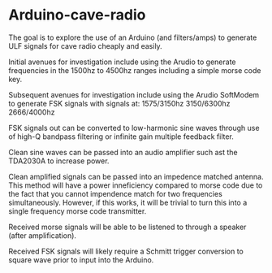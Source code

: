 # Arduino-cave-radio
The goal is to explore the use of an Arduino (and filters/amps) to generate ULF signals for cave radio cheaply and easily. 

Initial avenues for investigation include using the Arudio to generate frequencies in the 1500hz to 4500hz ranges including a simple 
morse code key.

Subsequent avenues for investigation include using the Arudio SoftModem to generate FSK signals with signals at: 
1575/3150hz
3150/6300hz
2666/4000hz

FSK signals out can be converted to low-harmonic sine waves through use of high-Q bandpass filtering or infinite gain multiple feedback filter. 

Clean sine waves can be passed into an audio amplifier such ast the TDA2030A to increase power.

Clean amplified signals can be passed into an impedence matched antenna. This method will have a power inneficiency compared to morse code
due to the fact that you cannot impendence match for two frequencies simultaneously. However, if this works, it will be trivial to turn 
this into a single frequency morse code transmitter. 

Received morse signals will be able to be listened to through a speaker (after amplification). 

Received FSK signals will likely require a Schmitt trigger conversion to square wave prior to input into the Arduino.
